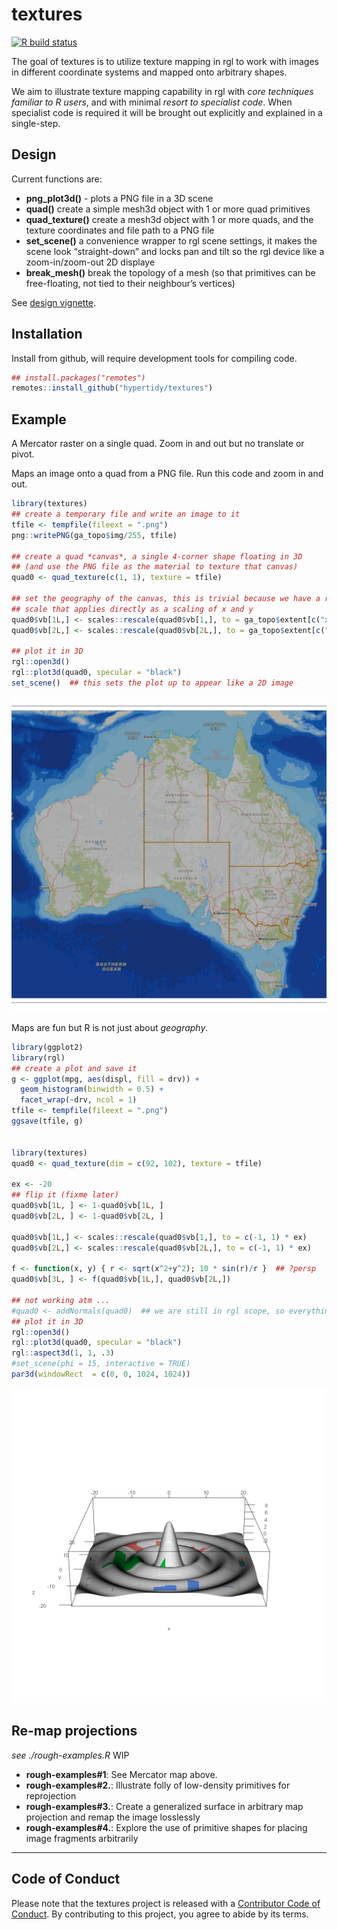 
<!-- README.md is generated from README.Rmd. Please edit that file -->

# textures

<!-- badges: start -->

[![R build
status](https://github.com/hypertidy/textures/workflows/R-CMD-check/badge.svg)](https://github.com/hypertidy/textures/actions)
<!-- badges: end -->

The goal of textures is to utilize texture mapping in rgl to work with
images in different coordinate systems and mapped onto arbitrary shapes.

We aim to illustrate texture mapping capability in rgl with *core
techniques familiar to R users*, and with minimal *resort to specialist
code*. When specialist code is required it will be brought out
explicitly and explained in a single-step.

## Design

Current functions are:

-   **png\_plot3d()** - plots a PNG file in a 3D scene
-   **quad()** create a simple mesh3d object with 1 or more quad
    primitives
-   **quad\_texture()** create a mesh3d object with 1 or more quads, and
    the texture coordinates and file path to a PNG file
-   **set\_scene()** a convenience wrapper to rgl scene settings, it
    makes the scene look “straight-down” and locks pan and tilt so the
    rgl device like a zoom-in/zoom-out 2D displaye
-   **break\_mesh()** break the topology of a mesh (so that primitives
    can be free-floating, not tied to their neighbour’s vertices)

See [design
vignette](https://github.com/hypertidy/textures/blob/master/vignettes/design.Rmd).

## Installation

Install from github, will require development tools for compiling code.

``` r
## install.packages("remotes")
remotes::install_github("hypertidy/textures")
```

## Example

A Mercator raster on a single quad. Zoom in and out but no translate or
pivot.

Maps an image onto a quad from a PNG file. Run this code and zoom in and
out.

``` r
library(textures)
## create a temporary file and write an image to it
tfile <- tempfile(fileext = ".png")
png::writePNG(ga_topo$img/255, tfile)

## create a quad *canvas*, a single 4-corner shape floating in 3D
## (and use the PNG file as the material to texture that canvas)
quad0 <- quad_texture(c(1, 1), texture = tfile)

## set the geography of the canvas, this is trivial because we have a rectangular
## scale that applies directly as a scaling of x and y
quad0$vb[1L,] <- scales::rescale(quad0$vb[1,], to = ga_topo$extent[c("xmin", "xmax")])
quad0$vb[2L,] <- scales::rescale(quad0$vb[2L,], to = ga_topo$extent[c("ymin", "ymax")])

## plot it in 3D 
rgl::open3d()
rgl::plot3d(quad0, specular = "black")
set_scene()  ## this sets the plot up to appear like a 2D image
```

![texture map on a quad](man/figures/readme_ga000.png)

Maps are fun but R is not just about *geography*.

``` r
library(ggplot2)
library(rgl)
## create a plot and save it
g <- ggplot(mpg, aes(displ, fill = drv)) + 
  geom_histogram(binwidth = 0.5) + 
  facet_wrap(~drv, ncol = 1)
tfile <- tempfile(fileext = ".png")
ggsave(tfile, g)


library(textures)
quad0 <- quad_texture(dim = c(92, 102), texture = tfile)

ex <- -20
## flip it (fixme later)
quad0$vb[1L, ] <- 1-quad0$vb[1L, ]
quad0$vb[2L, ] <- 1-quad0$vb[2L, ]

quad0$vb[1L,] <- scales::rescale(quad0$vb[1,], to = c(-1, 1) * ex)
quad0$vb[2L,] <- scales::rescale(quad0$vb[2L,], to = c(-1, 1) * ex)

f <- function(x, y) { r <- sqrt(x^2+y^2); 10 * sin(r)/r }  ## ?persp
quad0$vb[3L, ] <- f(quad0$vb[1L,], quad0$vb[2L,])

## not working atm ...
#quad0 <- addNormals(quad0)  ## we are still in rgl scope, so everything is available
## plot it in 3D 
rgl::open3d()
rgl::plot3d(quad0, specular = "black")
rgl::aspect3d(1, 1, .3)
#set_scene(phi = 15, interactive = TRUE)
par3d(windowRect  = c(0, 0, 1024, 1024))
```

![texture map on a quad](man/figures/readme_gg000.png)

## Re-map projections

*see ./rough-examples.R* WIP

-   **rough-examples\#1**: See Mercator map above.
-   **rough-examples\#2.**: Illustrate folly of low-density primitives
    for reprojection
-   **rough-examples\#3.**: Create a generalized surface in arbitrary
    map projection and remap the image losslessly
-   **rough-examples\#4.**: Explore the use of primitive shapes for
    placing image fragments arbitrarily

------------------------------------------------------------------------

## Code of Conduct

Please note that the textures project is released with a [Contributor
Code of
Conduct](https://contributor-covenant.org/version/2/0/CODE_OF_CONDUCT.html).
By contributing to this project, you agree to abide by its terms.
